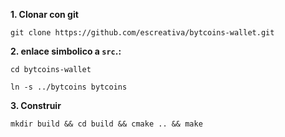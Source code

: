 **1. Clonar con git**

```
git clone https://github.com/escreativa/bytcoins-wallet.git
```

**2. enlace simbolico a `src`.:**

```
cd bytcoins-wallet

ln -s ../bytcoins bytcoins
```

**3. Construir**

```
mkdir build && cd build && cmake .. && make
```
